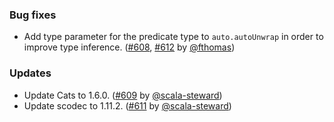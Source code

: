 ### Bug fixes

* Add type parameter for the predicate type to `auto.autoUnwrap` in
  order to improve type inference.
  ([#608][#608], [#612][#612] by [@fthomas][@fthomas])

### Updates

* Update Cats to 1.6.0. ([#609][#609] by [@scala-steward][@scala-steward])
* Update scodec to 1.11.2. ([#611][#611] by [@scala-steward][@scala-steward])

[#608]: https://github.com/fthomas/refined/issues/608
[#609]: https://github.com/fthomas/refined/pull/609
[#611]: https://github.com/fthomas/refined/pull/611
[#612]: https://github.com/fthomas/refined/pull/612

[@fthomas]: https://github.com/fthomas
[@scala-steward]: https://github.com/scala-steward
